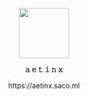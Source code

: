 <br/>
<br/>
<br/>

<p align="center">
  <img width="100" src="https://avatars.githubusercontent.com/u/65425469?v=5">
</p>

<p align="center">
  <b>𝚊 𝚎 𝚝 𝚒 𝚗 𝚡</b>
</p>

<p align="center">
  https://aetinx.saco.ml
</p>

<br/>
<br/>
<br/>
